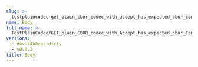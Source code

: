 ```yaml
---
slug: >-
  testplaincodec-get_plain_cbor_codec_with_accept_has_expected_cbor_content-type_and_body_as-is-body
name: Body
full_name: >-
  TestPlainCodec/GET_plain_CBOR_codec_with_Accept_has_expected_cbor_Content-Type_and_body_as-is/Body
versions:
  - dev-44b0eaa-dirty
  - v0.0.2
title: Body
---
```


